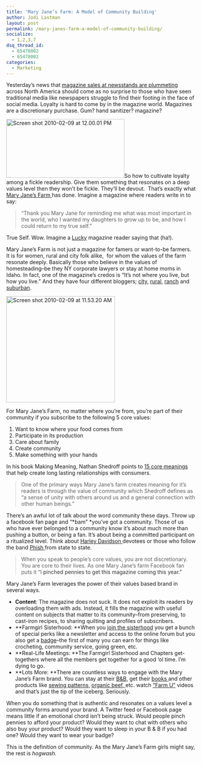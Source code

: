 ```yaml
---
title: 'Mary Jane’s Farm: A Model of Community Building'
author: Jodi Lastman
layout: post
permalink: /mary-janes-farm-a-model-of-community-building/
socialize:
  - 1,2,3,7
dsq_thread_id:
  - 65478002
  - 65478002
categories:
  - Marketing
---
```

Yesterday&#8217;s news that [magazine sales at newsstands are plummeting][1] across North America should come as no surprise to those who have seen traditional media like newspapers struggle to find their footing in the face of social media. Loyalty is hard to come by in the magazine world. Magazines are a discretionary purchase. Gum? hand sanitizer? magazine?

<img class="alignleft size-full wp-image-1978" title="Screen shot 2010-02-09 at 12.00.01 PM" src="http://hypenotic.com/wordpress/wp-content/uploads/2010/02/Screen-shot-2010-02-09-at-12.00.01-PM1.png" alt="Screen shot 2010-02-09 at 12.00.01 PM" width="314" height="156" />So how to cultivate loyalty among a fickle readership. Give them something that resonates on a deep values level then they won&#8217;t be fickle. They&#8217;ll be devout.  That&#8217;s exactly what [Mary Jane&#8217;s Farm ][2]has done. Imagine a magazine where readers write in to say:

> &#8220;Thank you Mary Jane for reminding me what was most important in the world, who I wanted my daughters to grow up to be, and how I could return to my true self.&#8221;

True Self. Wow. Imagine a [Lucky][3] magazine reader saying that (ha!).

Mary Jane&#8217;s Farm is not just a magazine for famers or want-to-be farmers. It is for women, rural and city folk alike,  for whom the values of the farm resonate deeply. Basically those who believe in the values of homesteading&#8211;be they NY corporate lawyers or stay at home moms in Idaho. In fact, one of the magazine&#8217;s credos is &#8220;It&#8217;s not where you live, but how you live.&#8221; And they have four different bloggers; [city][4], [rural][5], [ranch][6] and [suburban][7].

<img class="alignleft size-full wp-image-1974" title="Screen shot 2010-02-09 at 11.53.20 AM" src="http://hypenotic.com/wordpress/wp-content/uploads/2010/02/Screen-shot-2010-02-09-at-11.53.20-AM1.png" alt="Screen shot 2010-02-09 at 11.53.20 AM" width="289" height="282" />

For Mary Jane&#8217;s Farm, no matter where you&#8217;re from, you&#8217;re part of their community if you subscribe to the following 5 core values:

1.  Want to know where your food comes from
2.  Participate in its production
3.  Care about family
4.  Create community
5.  Make something with your hands

In his book Making Meaning, Nathan Shedroff points to [15 core meanings][8] that help create long lasting relationships with consumers.

> One of the primary ways Mary Jane&#8217;s farm creates meaning for it&#8217;s readers is through the value of community which Shedroff defines as &#8220;a sense of unity with others around us and a general connection with other human beings.&#8221;

There&#8217;s an awful lot of talk about the word community these days. Throw up a facebook fan page and &#8220;*bam&#8221; *you&#8217;ve got a community. Those of us who have ever belonged to a community know it&#8217;s about much more than pushing a button, or being a fan. It&#8217;s about being a committed participant on a ritualized level. Think about [Harley Davidson ][9]devotees or those who follow the band [Phish ][10]from state to state.

> When you speak to people&#8217;s core values, you are not discretionary. You are core to their lives. As one Mary Jane&#8217;s farm Facebook fan puts it &#8220;I <span style="color: #333333;">pinched pennies to get this magazine coming this year.&#8221; </span>

Mary Jane&#8217;s Farm leverages the power of their values based brand in several ways.

*   **Content**: The magazine does not suck. It does not exploit its readers by overloading them with ads. Instead, it fills the magazine with useful content on subjects that matter to its community&#8211;from preserving, to cast-iron recipes, to sharing quilting and profiles of subscribers.
*   **Farmgirl Sisterhood: **When you [join the sisterhood][11] you get a bunch of special perks like a newsletter and access to the online forum but you also get a [badge][12]&#8211;the first of many you can earn for things like crocheting, community service, going green, etc.
*   **Real-Life Meetings: **The Farmgirl Sisterhood and Chapters get-togethers where all the members get together for a good &#8216;ol time. I&#8217;m dying to go.
*   **Lots More: **There are countless ways to engage with the Mary Jane&#8217;s Farm brand. You can stay at their [B&B][13], get their [books ][14] and other products like [sewing patterns,][15] [organic beef, ][16]etc. watch [&#8220;Farm U&#8221;][17] videos and that&#8217;s just the tip of the iceberg. Seriously.

When you do something that is authentic and resonates on a values level a community forms around your brand. A Twitter feed or Facebook page means little if an emotional chord isn&#8217;t being struck. Would people pinch pennies to afford your product? Would they want to chat with others who also buy your product? Would they want to sleep in your B & B if you had one? Would they want to wear your badge?

This is the definition of community. As the Mary Jane&#8217;s Farm girls might say, the rest is *hogwash.*

 [1]: http://www.theglobeandmail.com/report-on-business/magazine-sales-hit-hard-at-newsstands/article1460947/
 [2]: http://www.maryjanesfarm.com/
 [3]: http://www.luckymag.com/
 [4]: http://www.maryjanesfarm.org/MJFBlog/
 [5]: http://www.maryjanesfarm.org/RFBlog/
 [6]: http://rfgblog.maryjanesfarm.org/
 [7]: http://sfgblog.maryjanesfarm.org/
 [8]: http://www.makingmeaning.org/meanings.html
 [9]: http://www.harley-davidson.com/en_US/Content/Pages/home.html
 [10]: http://www.phish.com/
 [11]: http://www.maryjanesfarm.org/farmgirl%2Dsisterhood/
 [12]: http://www.maryjanesfarm.org/farmgirl%2Dsisterhood/merit-badges.asp
 [13]: http://www.maryjanesfarm.org/bb/
 [14]: http://www.maryjanesfarm.com/booksandgifts.html
 [15]: http://shopping.maryjanesfarm.org/s.nl/sc.2/category.23/.f
 [16]: http://www.rockymtncuts.com/maryjanes/
 [17]: http://www.maryjanesfarm.org/video-library.asp